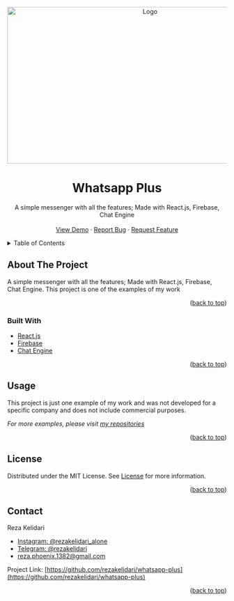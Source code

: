 <div id="top"></div>

<!-- PROJECT LOGO -->
<br />
<div align="center">
  <a href="https://github.com/rezakelidari/whatsapp-plus">
    <img src="https://user-images.githubusercontent.com/62962597/142188788-04b85e09-8013-48cd-9723-2aadfad66263.png" alt="Logo" width="640" height="360">
  </a>

<h1 align="center">Whatsapp Plus</h1>
  <p align="center">
    A simple messenger with all the features; Made with React.js, Firebase, Chat Engine
    <br />
    <br />
    <a href="https://whatsapp-plus.vercel.app/">View Demo</a>
    ·
    <a href="https://github.com/rezakelidari/whatsapp-plus/issues">Report Bug</a>
    ·
    <a href="https://github.com/rezakelidari/whatsapp-plus/issues">Request Feature</a>
  </p>
</div>

<!-- TABLE OF CONTENTS -->
<details>
  <summary>Table of Contents</summary>
  <ol>
    <li>
      <a href="#about-the-project">About The Project</a>
      <ul>
        <li><a href="#built-with">Built With</a></li>
      </ul>
    </li>
    <li><a href="#usage">Usage</a></li>
    <li><a href="#license">License</a></li>
    <li><a href="#contact">Contact</a></li>
  </ol>
</details>

<!-- ABOUT THE PROJECT -->

## About The Project

A simple messenger with all the features; Made with React.js, Firebase, Chat Engine. This project is one of the examples of my work

<p align="right">(<a href="#top">back to top</a>)</p>

### Built With

- [React.js](https://reactjs.org/)
- [Firebase](https://firebase.google.com/)
- [Chat Engine](https://chatengine.io/)

<p align="right">(<a href="#top">back to top</a>)</p>

<!-- USAGE EXAMPLES -->

## Usage

This project is just one example of my work and was not developed for a specific company and does not include commercial purposes.

_For more examples, please visit [my repositories](https://github.com/rezakelidari?tab=repositories)_

<p align="right">(<a href="#top">back to top</a>)</p>

<!-- LICENSE -->

## License

Distributed under the MIT License. See [License](./LICENSE) for more information.

<p align="right">(<a href="#top">back to top</a>)</p>

<!-- CONTACT -->

## Contact

Reza Kelidari

- [Instagram: @rezakelidari_alone](https://www.instagram.com/rezakelidari_alone/)
- [Telegram: @rezakelidari](https://t.me/rezakelidari/)
- [reza.phoenix.1382@gmail.com](mailto:reza.phoenix.1382@gmail.com)

Project Link: [https://github.com/rezakelidari/whatsapp-plus](https://github.com/rezakelidari/whatsapp-plus)

<p align="right">(<a href="#top">back to top</a>)</p>
